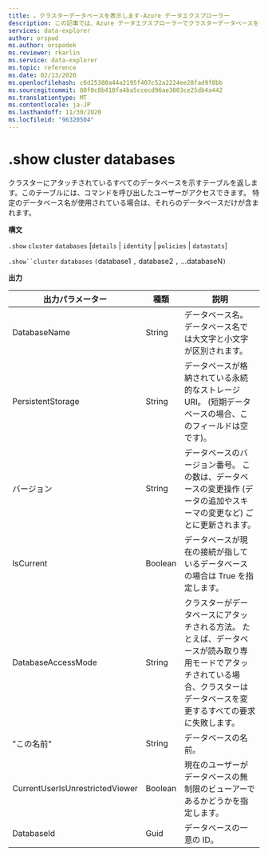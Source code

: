 ```yaml
---
title: 。クラスターデータベースを表示します-Azure データエクスプローラー
description: この記事では、Azure データエクスプローラーでクラスターデータベースを表示する方法について説明します。
services: data-explorer
author: orspod
ms.author: orspodek
ms.reviewer: rkarlin
ms.service: data-explorer
ms.topic: reference
ms.date: 02/13/2020
ms.openlocfilehash: c6d25380a44a2195f407c52a2224ee28fad9f8bb
ms.sourcegitcommit: 80f0c8b410fa4ba5ccecd96ae3803ce25db4a442
ms.translationtype: MT
ms.contentlocale: ja-JP
ms.lasthandoff: 11/30/2020
ms.locfileid: "96320504"
---
```

# <a name="show-cluster-databases"></a>.show cluster databases

クラスターにアタッチされているすべてのデータベースを示すテーブルを返します。このテーブルには、コマンドを呼び出したユーザーがアクセスできます。 特定のデータベース名が使用されている場合は、それらのデータベースだけが含まれます。

**構文**

`.show` `cluster` `databases` [`details` | `identity` | `policies` | `datastats`]

`.show``cluster` `databases` `(`database1 `,` database2 `,` ...databaseN`)`

**出力**
 
|出力パラメーター |種類 |説明 
|---|---|---
|DatabaseName  |String |データベース名。 データベース名では大文字と小文字が区別されます。 
|PersistentStorage  |String |データベースが格納されている永続的なストレージ URI。 (短期データベースの場合、このフィールドは空です)。 
|バージョン  |String |データベースのバージョン番号。 この数は、データベースの変更操作 (データの追加やスキーマの変更など) ごとに更新されます。 
|IsCurrent  |Boolean |データベースが現在の接続が指しているデータベースの場合は True を指定します。 
|DatabaseAccessMode  |String |クラスターがデータベースにアタッチされる方法。 たとえば、データベースが読み取り専用モードでアタッチされている場合、クラスターはデータベースを変更するすべての要求に失敗します。 
|"この名前" |String |データベースの名前。
|CurrentUserIsUnrestrictedViewer |Boolean | 現在のユーザーがデータベースの無制限のビューアーであるかどうかを指定します。
|DatabaseId |Guid |データベースの一意の ID。